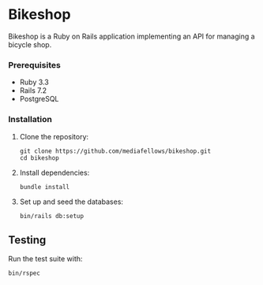 # Bikeshop

Bikeshop is a Ruby on Rails application implementing an API for managing a bicycle shop.

### Prerequisites

- Ruby 3.3
- Rails 7.2
- PostgreSQL

### Installation

1. Clone the repository:
   ```
   git clone https://github.com/mediafellows/bikeshop.git
   cd bikeshop
   ```

2. Install dependencies:
   ```
   bundle install
   ```

3. Set up and seed the databases:
   ```
   bin/rails db:setup
   ```

## Testing

Run the test suite with:

```
bin/rspec
```
